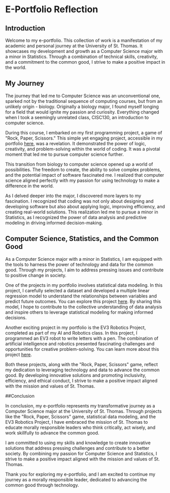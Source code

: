 # E-Portfolio Reflection

## Introduction

Welcome to my e-portfolio. This collection of work is a manifestation of my academic and personal journey at the University of St. Thomas. It showcases my development and growth as a Computer Science major with a minor in Statistics. Through a combination of technical skills, creativity, and a commitment to the common good, I strive to make a positive impact in the world.

## My Journey

The journey that led me to Computer Science was an unconventional one, sparked not by the traditional sequence of computing courses, but from an unlikely origin - biology. Originally a biology major, I found myself longing for a field that would ignite my passion and curiosity. Everything changed when I took a seemingly unrelated class, CISC130, an introduction to computer science.

During this course, I embarked on my first programming project, a game of "Rock, Paper, Scissors." This simple yet engaging project, accessible in my portfolio [here](https://github.com/KrutikaTekwani/rock-paper-scissor), was a revelation. It demonstrated the power of logic, creativity, and problem-solving within the world of coding. It was a pivotal moment that led me to pursue computer science further.

This transition from biology to computer science opened up a world of possibilities. The freedom to create, the ability to solve complex problems, and the potential impact of software fascinated me. I realized that computer science aligned perfectly with my passion for using technology to make a difference in the world.

As I delved deeper into the major, I discovered more layers to my fascination. I recognized that coding was not only about designing and developing software but also about applying logic, improving efficiency, and creating real-world solutions. This realization led me to pursue a minor in Statistics, as I recognized the power of data analysis and predictive modeling in driving informed decision-making.

## Computer Science, Statistics, and the Common Good

As a Computer Science major with a minor in Statistics, I am equipped with the tools to harness the power of technology and data for the common good. Through my projects, I aim to address pressing issues and contribute to positive change in society.

One of the projects in my portfolio involves statistical data modeling. In this project, I carefully selected a dataset and developed a multiple linear regression model to understand the relationships between variables and predict future outcomes. You can explore this project [here](https://github.com/KrutikaTekwani/stat_data_modelling). By sharing this model, I hope to contribute to the collective understanding of data analysis and inspire others to leverage statistical modeling for making informed decisions.

Another exciting project in my portfolio is the EV3 Robotics Project, completed as part of my AI and Robotics class. In this project, I programmed an EV3 robot to write letters with a pen. The combination of artificial intelligence and robotics presented fascinating challenges and opportunities for creative problem-solving. You can learn more about this project [here](https://github.com/KrutikaTekwani/EV3_robotics_project).

Both these projects, along with the "Rock, Paper, Scissors" game, reflect my dedication to leveraging technology and data to advance the common good. By developing innovative solutions and promoting inclusivity, efficiency, and ethical conduct, I strive to make a positive impact aligned with the mission and values of St. Thomas.

##Conclusion

In conclusion, my e-portfolio represents my transformative journey as a Computer Science major at the University of St. Thomas. Through projects like the "Rock, Paper, Scissors" game, statistical data modeling, and the EV3 Robotics Project, I have embraced the mission of St. Thomas to educate morally responsible leaders who think critically, act wisely, and work skillfully to advance the common good.

I am committed to using my skills and knowledge to create innovative solutions that address pressing challenges and contribute to a better society. By combining my passion for Computer Science and Statistics, I strive to make a positive impact aligned with the mission and values of St. Thomas.

Thank you for exploring my e-portfolio, and I am excited to continue my journey as a morally responsible leader, dedicated to advancing the common good through technology.
